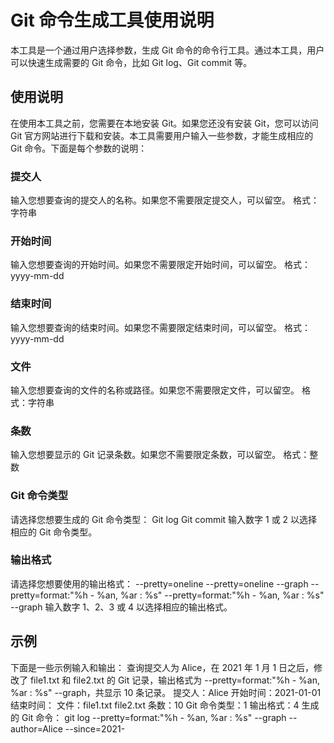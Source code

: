 # Git 命令生成工具使用说明
本工具是一个通过用户选择参数，生成 Git 命令的命令行工具。通过本工具，用户可以快速生成需要的 Git 命令，比如 Git log、Git commit 等。

## 使用说明
在使用本工具之前，您需要在本地安装 Git。如果您还没有安装 Git，您可以访问 Git 官方网站进行下载和安装。本工具需要用户输入一些参数，才能生成相应的 Git 命令。下面是每个参数的说明：

### 提交人
输入您想要查询的提交人的名称。如果您不需要限定提交人，可以留空。
格式：字符串

### 开始时间
输入您想要查询的开始时间。如果您不需要限定开始时间，可以留空。
格式：yyyy-mm-dd

### 结束时间
输入您想要查询的结束时间。如果您不需要限定结束时间，可以留空。
格式：yyyy-mm-dd

### 文件
输入您想要查询的文件的名称或路径。如果您不需要限定文件，可以留空。
格式：字符串

### 条数
输入您想要显示的 Git 记录条数。如果您不需要限定条数，可以留空。
格式：整数

### Git 命令类型
请选择您想要生成的 Git 命令类型：
Git log
Git commit
输入数字 1 或 2 以选择相应的 Git 命令类型。

### 输出格式
请选择您想要使用的输出格式：
--pretty=oneline
--pretty=oneline --graph
--pretty=format:"%h - %an, %ar : %s"
--pretty=format:"%h - %an, %ar : %s" --graph
输入数字 1、2、3 或 4 以选择相应的输出格式。

## 示例
下面是一些示例输入和输出：
查询提交人为 Alice，在 2021 年 1 月 1 日之后，修改了 file1.txt 和 file2.txt 的 Git 记录，输出格式为 --pretty=format:"%h - %an, %ar : %s" --graph，共显示 10 条记录。
提交人：Alice
开始时间：2021-01-01
结束时间：
文件：file1.txt file2.txt
条数：10
Git 命令类型：1
输出格式：4
生成的 Git 命令：
git log --pretty=format:"%h - %an, %ar : %s" --graph --author=Alice --since=2021-